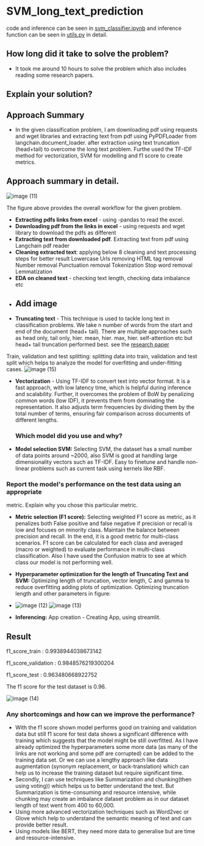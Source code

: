 # SVM_long_text_prediction
code and inference can be seen in [svm_classifier.ipynb](https://github.com/BhaveshRaj27/SVM_long_text_prediction/blob/main/svm_classifier.ipynb) and inference function can be seen in [utils.py](https://github.com/BhaveshRaj27/SVM_long_text_prediction/blob/main/utils.py) in detail.

## How long did it take to solve the problem?
 - It took me around 10 hours to solve the problem which also includes reading some research papers.


## Explain your solution? 
## Approach Summary
- In the given classification problem, I am downloading pdf using requests and wget libraries and extracting text from pdf using PyPDFLoader from langchain.document_loader. after extraction using text truncation (head+tail) to overcome the long text problem. Furthe used the TF-IDF method for vectorization, SVM for modelling and f1 score to create metrics.

## Approach summary in detail.
![image (11)](https://github.com/user-attachments/assets/20b4e199-f230-43c7-9a3a-ec12ac27291d)

The figure above provides the overall workflow for the given problem.


- **Extracting pdfs links from excel** - using -pandas to read the excel.
- **Downloading pdf from the links in excel** -  using requests and wget  library to download the pdfs as different  
- **Extracting text from downloaded pdf**. Extracting text from pdf using Langchain pdf reader
- **Cleaning extracted text**: applying below 8 cleaning and text processing steps for better result
  Lowercase
  Urls removing
  HTML tag removal
  Number removal
  Punctuation removal
  Tokenization
  Stop word removal
  Lemmatization
- **EDA on cleaned text** - checking text length, checking data imbalance etc
- 
  ## Add image  
- **Truncating text** -  This technique is used to tackle long text in classification problems. We take n number of words from the start and end of the document (head+ tail). There are multiple approaches such as head only, tail only, hier. mean, hier. max, hier. self-attention etc but head+ tail truncation performed best. see the [research paper](https://arxiv.org/abs/1905.05583) 
 
Train, validation and test splitting: splitting data into train, validation and test split which helps to analyze the model for overfitting and under-fitting cases.
![image (15)](https://github.com/user-attachments/assets/5c7c54df-cebb-4763-834d-f401cf586252)

- **Vectorization** - Using TF-IDF to convert text into vector format. It is a fast approach, with low latency time, which is helpful during inference and scalability. Further, it overcomes the problem of BoW by penalizing common words (low IDF), it prevents them from dominating the representation. It also adjusts term frequencies by dividing them by the total number of terms, ensuring fair comparison across documents of different lengths.

  ### Which model did you use and why?

- **Model selection SVM:** Selecting SVM, the dataset has a small number of data points around ~2000, also SVM is good at handling large dimensionality vectors such as TF-IDF. Easy to finetune and handle non-linear problems such as current task using kernels like RBF.

 ### Report the model's performance on the test data using an appropriate
metric. Explain why you chose this particular metric.
- **Metric selection (F1 score):** Selecting weighted F1 score as metric, as it penalizes both False positive and false negative if precision or recall is low and focuses on minority class. Maintain the balance between precision and recall. In the end, it is a  good metric for multi-class scenarios. F1 score can be calculated for each class and averaged (macro or weighted) to evaluate performance in multi-class classification. Also I have used the Confusion matrix to see at which class our model is not performing well.
- **Hyperparameter optimization for the length of Truncating Text and SVM:** Optimizing length of truncation, vector length,  C and gamma to reduce overfitting adding plots of optimization. Optimizing truncation length  and other parameters in figure:
- ![image (12)](https://github.com/user-attachments/assets/ad916cde-162d-4626-9e1b-83f45eeee1b0)
![image (13)](https://github.com/user-attachments/assets/3f07481a-a4f0-4ee1-820b-4cc77a53bcd6)

- **Inferencing:** App creation - Creating App, using streamlit.

## Result
f1_score_train :  0.9938944038673142

f1_score_validation :  0.9848576219300204

f1_score_test :  0.963480668922752

The f1 score for the test dataset is 0.96.

![image (14)](https://github.com/user-attachments/assets/4bdf9e55-28cc-4df3-b56c-31eb022f0f85)

### Any shortcomings and how can we improve the performance?
- With the f1 score shown model performs good on training and validation data but still f1 score for test data shows a significant difference with training which suggests that the model might be still overfitted. As I have already optimized the hyperparameters some more data (as many of the links are not working and some pdf are corrupted) can be added to the training data set. Or we can use a lengthy approach like data augmentation (synonym replacement, or back-translation) which can help us to increase the training dataset but require significant time.
- Secondly, I can use techniques like Summarization and chunking(then using voting)) which helps us to better understand the text. But Summarization is time-consuming and resource intensive, while chunking may create an imbalance dataset problem as in our dataset length of text went from 400 to 60,000.
- Using more advanced vectorization techniques such as Word2vec or Glove which help to understand the semantic meaning of text and can provide better result.
- Using models like BERT, they need more data to generalise but are time and  resource-intensive. 


